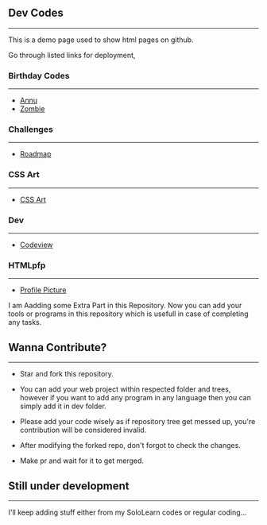 ## Dev Codes
<hr>
This is a demo page used to show html pages on github.

Go through listed links for deployment,

### Birthday Codes

<hr>

- [Annu](https://mr-vabs.github.io/apps/B'day/Annu.html)
- [Zombie](https://mr-vabs.github.io/apps/B'day/Zombie.html)

### Challenges

<hr>

- [Roadmap](https://mr-vabs.github.io/apps/Challenge/roadmap.html)

### CSS Art

<hr>

- [CSS Art](https://mr-vabs.github.io/apps/Css%20art/Boat.html)

### Dev

<hr>

- [Codeview](https://github.com/Mr-vabs/apps/tree/main/Dev)

### HTMLpfp

<hr>

- [Profile Picture](https://mr-vabs.github.io/apps/HTMLpfp/index.htm)


I am Aadding some Extra Part in this Repository. Now you can add your tools or programs in this repository which is usefull in case of completing any tasks.

## Wanna Contribute?

<hr>

- Star and fork this repository.

- You can add your web project within respected folder and trees, however if you want to add any program in any language then you can simply add it in dev folder.

- Please add your code wisely as if repository tree get messed up, you're contribution will be considered invalid.

- After modifying the forked repo, don't forgot to check the changes.

- Make pr and wait for it to get merged.

## Still under development 

<hr>

I'll keep adding stuff either from my SoloLearn codes or regular coding...
